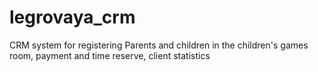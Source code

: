 # legrovaya_crm
CRM system for registering Parents and children in the children's games room, payment and time reserve, client statistics
